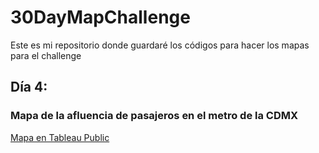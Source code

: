 # 30DayMapChallenge
Este es mi repositorio donde guardaré los códigos para hacer los mapas para el challenge

## Día 4:
### Mapa de la afluencia de pasajeros en el metro de la CDMX
[Mapa en Tableau Public](https://public.tableau.com/views/CDMXSUBWAYANGENERALOVERVIEW/MetrodelaCiudaddeMxico?:language=en-US&publish=yes&:sid=&:redirect=auth&:display_count=n&:origin=viz_share_link)